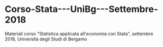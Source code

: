 # Corso-Stata---UniBg---Settembre-2018
Materiali corso "Statistica applicata all'economia con Stata", settembre 2018, Università degli Studi di Bergamo
